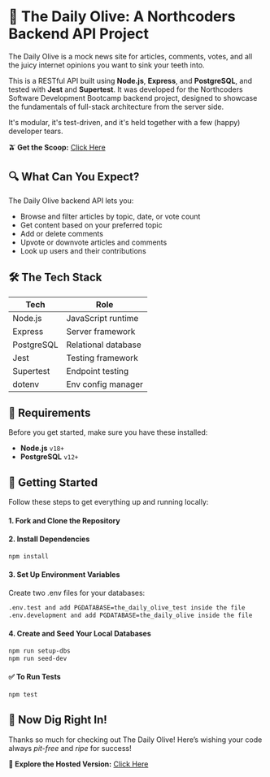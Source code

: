 # 📰 The Daily Olive: A Northcoders Backend API Project

The Daily Olive is a mock news site for articles, comments, votes, and all the juicy internet opinions you want to sink your teeth into.

This is a RESTful API built using **Node.js**, **Express**, and **PostgreSQL**, and tested with **Jest** and **Supertest**. It was developed for the Northcoders Software Development Bootcamp backend project, designed to showcase the fundamentals of full-stack architecture from the server side.

It's modular, it's test-driven, and it's held together with a few (happy) developer tears.

**🫒 Get the Scoop:** [Click Here](https://the-daily-olive.onrender.com/api)

## 🔍 What Can You Expect?

The Daily Olive backend API lets you:

- Browse and filter articles by topic, date, or vote count  
- Get content based on your preferred topic
- Add or delete comments
- Upvote or downvote articles and comments  
- Look up users and their contributions  

## 🛠 The Tech Stack

| Tech        | Role                          |
|-------------|-------------------------------|
| Node.js     | JavaScript runtime            |
| Express     | Server framework              |
| PostgreSQL  | Relational database           |
| Jest        | Testing framework             |
| Supertest   | Endpoint testing              |
| dotenv      | Env config manager            |

## 📌 Requirements

Before you get started, make sure you have these installed:

- **Node.js** `v18+`
- **PostgreSQL** `v12+`

## 🚀 Getting Started

Follow these steps to get everything up and running locally:

#### 1. Fork and Clone the Repository

#### 2. Install Dependencies

```bash
npm install
```

#### 3. Set Up Environment Variables

Create two .env files for your databases:

```bash
.env.test and add PGDATABASE=the_daily_olive_test inside the file
.env.development and add PGDATABASE=the_daily_olive inside the file
```

#### 4. Create and Seed Your Local Databases

```bash
npm run setup-dbs
npm run seed-dev
```

#### ✅ To Run Tests

```bash
npm test
```

## 🎉 Now Dig Right In!

Thanks so much for checking out The Daily Olive! Here’s wishing your code always _pit-free_ and _ripe_ for success!

**📍 Explore the Hosted Version:** [Click Here](https://the-daily-olive.onrender.com/api)
